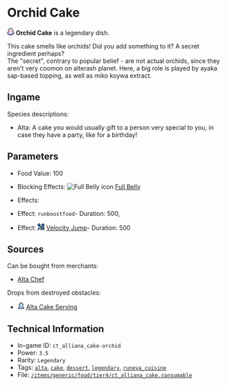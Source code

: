 # Orchid Cake

<img src="https://raw.githubusercontent.com/Ceterai/Enternia/main/items/generic/food/other/images/ct_trans_cake.png" alt="Orchid Cake icon" loading="lazy" height=16px width="auto" /> **Orchid Cake** is a legendary dish.

This cake smells like orchids! Did you add something to it? A secret ingredient perhaps?  
The "secret", contrary to popular belief - are not actual orchids, since they aren't very coomon on alterash planet. Here, a big role is played by ayaka sap-based topping, as well as miko koywa extract.

## Ingame

Species descriptions:

- Alta: A cake you would usually gift to a person very special to you, in case they have a party, like for a birthday!

## Parameters

- Food Value: 100
- Blocking Effects: <img src="https://starbounder.org/mediawiki/images/6/60/Status_Well_Fed.png" alt="Full Belly icon" loading="lazy" height=16px width=16px /> [Full Belly](https://starbounder.org/Full_Belly)
- Effects: 

- Effect: `runboostfood`- Duration: 500, 

- Effect: <img src="https://raw.githubusercontent.com/Ceterai/Enternia/main/stats/effects/ct_velocity_jump/ct_velocity_jump.png" alt="Velocity Jump icon" loading="lazy" height=16px width="auto" /> [Velocity Jump](https://ceterai.github.io/MyEnternia/Wiki/VelocityJump)- Duration: 500

## Sources

Can be bought from merchants:

- [Alta Chef](https://ceterai.github.io/MyEnternia/Wiki/AltaChef)

Drops from destroyed obstacles:

- <img src="https://raw.githubusercontent.com/Ceterai/Enternia/main/objects/alta/special/food/cake/icon.png" alt="Alta Cake Serving icon" loading="lazy" height=16px width="auto" /> [Alta Cake Serving](https://ceterai.github.io/MyEnternia/Wiki/AltaCakeServing)

## Technical Information

- In-game ID: `ct_alliana_cake-orchid`
- Power: `3.5`
- Rarity: `Legendary`
- Tags: [`alta`](https://ceterai.github.io/MyEnternia/Wiki/Tags/Alta), [`cake`](https://ceterai.github.io/MyEnternia/Wiki/Tags/Cake), [`dessert`](https://ceterai.github.io/MyEnternia/Wiki/Tags/Dessert), [`legendary`](https://ceterai.github.io/MyEnternia/Wiki/Tags/Legendary), [`runeva_cuisine`](https://ceterai.github.io/MyEnternia/Wiki/Tags/RunevaCuisine)
- File: [`/items/generic/food/tier4/ct_alliana_cake.consumable`](https://github.com/Ceterai/Enternia/blob/main/items/generic/food/tier4/ct_alliana_cake.consumable)
